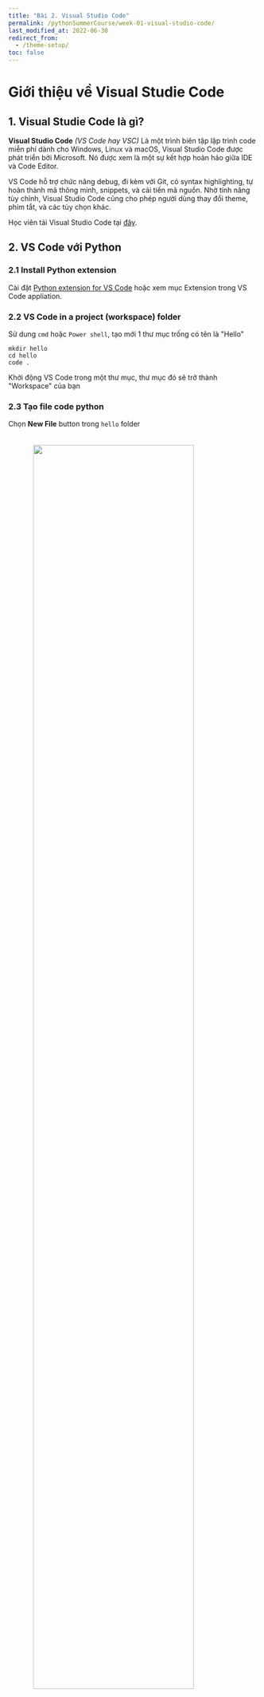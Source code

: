 ```yaml
---
title: "Bài 2. Visual Studio Code"
permalink: /pythonSummerCourse/week-01-visual-studio-code/
last_modified_at: 2022-06-30
redirect_from:
  - /theme-setup/
toc: false
---
```

# Giới thiệu về Visual Studie Code
## 1. Visual Studie Code là gì?

**Visual Studio Code** *(VS Code hay VSC)* Là một trình biên tập lập trình code miễn phí dành cho Windows, Linux và macOS, Visual Studio Code được phát triển bởi Microsoft. Nó được xem là một sự kết hợp hoàn hảo giữa IDE và Code Editor.

VS Code hỗ trợ chức năng debug, đi kèm với Git, có syntax highlighting, tự hoàn thành mã thông minh, snippets, và cải tiến mã nguồn. Nhờ tính năng tùy chỉnh, Visual Studio Code cũng cho phép người dùng thay đổi theme, phím tắt, và các tùy chọn khác.

Học viên tải Visual Studio Code tại [đây](https://code.visualstudio.com/).

## 2. VS Code với Python

### 2.1 Install Python extension
Cài đặt [Python extension for VS Code](https://marketplace.visualstudio.com/items?itemName=ms-python.python) hoặc xem mục Extension trong VS Code appliation.

### 2.2 VS Code in a project (workspace) folder
Sử dung `cmd` hoặc `Power shell`, tạo mới 1 thư mục trống có tên là "Hello"
```console
mkdir hello
cd hello
code .
```

Khởi động VS Code trong một thư mục, thư mục đó sẽ trở thành "Workspace" của bạn
### 2.3 Tạo file code python
Chọn **New File** button trong `hello` folder
<div>
	<img src=".\images\toolbar-new-file.png"
	style="width:80%;
	max-width:600px;
	display: block;
	margin-left: auto;
	margin-right: auto;
	padding-top:20px;
	padding-bottom:20px;">
</div>

Tạo file tên `hello.py`, và nó sẽ tự động mở ở khu vực editor
<div>
	<img src=".\images\hello-py-file-created.png"
	style="width:80%;
	max-width:700px;
	display: block;
	margin-left: auto;
	margin-right: auto;
	padding-top:20px;
	padding-bottom:20px;">
</div>

Viết đoạn mã sau vào `hello.py`

```py
msg = "Hello World"
print(msg)
```

<div>
	<img src=".\images\intellisense01.png"
	style="width:80%;
	max-width:700px;
	display: block;
	margin-left: auto;
	margin-right: auto;
	padding-top:20px;
	padding-bottom:20px;">
</div>

### 2.4 Chạy Hello World
Cách đơn giản nhất đẻ chạy `hello.py` với Python. Chỉ cần nhấp vào nút `Run Python File in Terminal` play ở phía trên cùng bên phải.

<div>
	<img src=".\images\run-python-file-in-terminal-button.png"
	style="width:80%;
	max-width:700px;
	display: block;
	margin-left: auto;
	margin-right: auto;
	padding-top:20px;
	padding-bottom:20px;">
</div>

Ngoài ra, bạn có thể chạy với `Terminal` bằng cách mở terminal trong **VS Code**  
<div>
	<img src=".\images\vs-code-terminal.png"
	style="width:80%;
	max-width:400px;
	display: block;
	margin-left: auto;
	margin-right: auto;
	padding-top:20px;
	padding-bottom:20px;">
</div>

```console
python hello.py # Window
python3 hello.py # Linux / MacOs
```



## 3. VS Code với Jupyter Notebook
### 3.1 Tạo/ Mở file **Jupyter Notebook**
Chạy **Jupyter: Create New Jupyter Notebook** trong Command Palette (`Ctrl+Shift+P`) hoặc tạo file `.ipynb` file trong workspace.

<div>
	<img src=".\images\native-code-cells-01.png"
	style="width:80%;
	max-width:700px;
	display: block;
	margin-left: auto;
	margin-right: auto;
	padding-top:20px;
	padding-bottom:20px;">
</div>

Tiếp theo, chọn một **kernel** bằng cách sử dụng bộ chọn **kernel** ở trên cùng bên phải.

<div>
	<img src=".\images\native-kernel-picker.png"
	style="width:80%;
	max-width:700px;
	display: block;
	margin-left: auto;
	margin-right: auto;
	padding-top:20px;
	padding-bottom:20px;">
</div>

Sau khi chọn **kernel**, chọn ngôn ngữ nằm ở dưới cùng bên phải của mỗi cell sẽ tự động cập nhật.

<div>
	<img src=".\images\native-language-picker-01.png"
	style="width:80%;
	max-width:700px;
	display: block;
	margin-left: auto;
	margin-right: auto;
	padding-top:20px;
	padding-bottom:20px;">
</div>

### 3.2 Chạy cell
Bạn có thể chạy một ô mã bằng cách sử dụng biểu tượng Run ở bên trái ô và kết quả đầu ra sẽ xuất hiện ngay bên dưới ô mã.

Ngoài ra có thể sử dụng phím tắt `Ctrl + Enter` để chạy ô hiện tại, `Shift + Enter` chạy ô hiện tại và chuyển đến ô tiếp theo.

<div>
	<img src=".\images\native-code-cells-03.png"
	style="width:80%;
	max-width:700px;
	display: block;
	margin-left: auto;
	margin-right: auto;
	padding-top:20px;
	padding-bottom:20px;">
</div>

Bạn cũng có thể chạy nhiều cell một lúc bằng **Run All**, **Run All Above**, or **Run All Below**

<div>
	<img src=".\images\native-code-runs.png"
	style="width:80%;
	max-width:700px;
	display: block;
	margin-left: auto;
	margin-right: auto;
	padding-top:20px;
	padding-bottom:20px;">
</div>

### 3.3 Lưu Jupyter Notebook

Bạn có thể lưu file Jupyter Notebook bằng cách `Ctrl + S` hoặc `File > Save`

### 3.4 Export Jupyter Notebook

Bạn có thể xuất **Jupyter Notebook** dưới dạng tệp **Python** (`.py`), **PDF** hoặc **HTML**. 

Chọn `Export` trên thanh công cụ chính. Sau đó, bạn sẽ thấy một danh sách các tùy chọn định dạng tệp.

<div>
	<img src=".\images\native-toolbar-export.png"
	style="width:80%;
	max-width:700px;
	display: block;
	margin-left: auto;
	margin-right: auto;
	padding-top:20px;
	padding-bottom:20px;">
</div>

## 4. Một số Extension hay
**GitLen**

Giúp việc thao tác với Git trực quan, dễ thực hiện

**TabNine** 

Gợi ý code, sử dụng AI tăng hiệu suất viết code

**GitHub Compilot** 

Tương tự như **TabNine**



> Dưới đây chỉ tóm tắt cơ bản nhất về **VS Code**, bạn có thể đọc và tham khảo thêm ở các tài liệu tham khảo ở dưới.

## Tài liệu tham khảo
- Hướng dẫn sử dụng [terminal](https://code.visualstudio.com/docs/editor/integrated-terminal) trong VS Code
- [Python](https://code.visualstudio.com/docs/python/python-tutorial) trong VS Code
- [Jupyter notebook](https://code.visualstudio.com/docs/datascience/jupyter-notebooks) trong VS Code
- [Một bài viết chi tiết](https://realpython.com/python-development-visual-studio-code/) trên trang web Real Python về VS Code.
